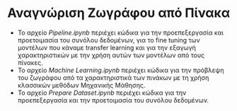 # Αναγνώριση Ζωγράφου από Πίνακα
- Το αρχείο *Pipeline.ipynb* περιέχει κώδικα για την προεπεξεργασία και προετοιμασία του συνόλου δεδομένων, για το fine tuning των μοντέλων που κάναμε transfer learning και για την εξαγωγή χαρακτηριστικών με την χρήση αυτών των μοντέλων από τους πίνακες.
- Το αρχείο *Machine Learning.ipynb* περιέχει κώδικα για την πρόβλεψη του ζωγράφου από τα χαρακτηριστικά των πινάκων με τη χρήση κλασσικών μεθόδων Μηχανικής Μάθησης.
- Το αρχείο *Prepare Dataset.ipynb* περιέχει κώδικα για την προεπεξεργασία και την προετοιμασία του συνόλου δεδομένων.

